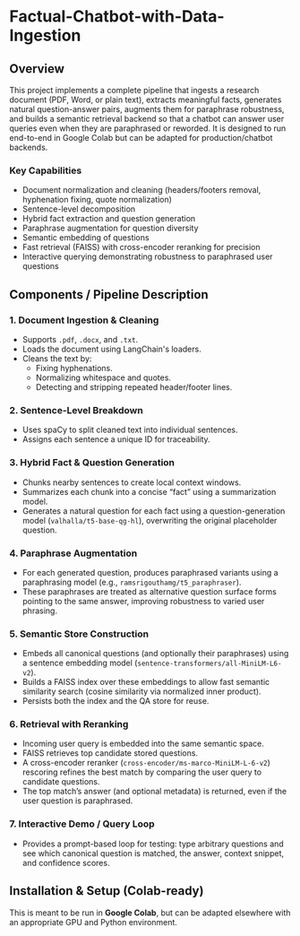 # Factual-Chatbot-with-Data-Ingestion


## Overview

This project implements a complete pipeline that ingests a research document (PDF, Word, or plain text), extracts meaningful facts, generates natural question-answer pairs, augments them for paraphrase robustness, and builds a semantic retrieval backend so that a chatbot can answer user queries even when they are paraphrased or reworded. It is designed to run end-to-end in Google Colab but can be adapted for production/chatbot backends.

### Key Capabilities
- Document normalization and cleaning (headers/footers removal, hyphenation fixing, quote normalization)
- Sentence-level decomposition
- Hybrid fact extraction and question generation
- Paraphrase augmentation for question diversity
- Semantic embedding of questions
- Fast retrieval (FAISS) with cross-encoder reranking for precision
- Interactive querying demonstrating robustness to paraphrased user questions

## Components / Pipeline Description

### 1. Document Ingestion & Cleaning
- Supports `.pdf`, `.docx`, and `.txt`.
- Loads the document using LangChain's loaders.
- Cleans the text by:
  - Fixing hyphenations.
  - Normalizing whitespace and quotes.
  - Detecting and stripping repeated header/footer lines.

### 2. Sentence-Level Breakdown
- Uses spaCy to split cleaned text into individual sentences.
- Assigns each sentence a unique ID for traceability.

### 3. Hybrid Fact & Question Generation
- Chunks nearby sentences to create local context windows.
- Summarizes each chunk into a concise “fact” using a summarization model.
- Generates a natural question for each fact using a question-generation model (`valhalla/t5-base-qg-hl`), overwriting the original placeholder question.

### 4. Paraphrase Augmentation 
- For each generated question, produces paraphrased variants using a paraphrasing model (e.g., `ramsrigouthamg/t5_paraphraser`).
- These paraphrases are treated as alternative question surface forms pointing to the same answer, improving robustness to varied user phrasing.

### 5. Semantic Store Construction
- Embeds all canonical questions (and optionally their paraphrases) using a sentence embedding model (`sentence-transformers/all-MiniLM-L6-v2`).
- Builds a FAISS index over these embeddings to allow fast semantic similarity search (cosine similarity via normalized inner product).
- Persists both the index and the QA store for reuse.

### 6. Retrieval with Reranking
- Incoming user query is embedded into the same semantic space.
- FAISS retrieves top candidate stored questions.
- A cross-encoder reranker (`cross-encoder/ms-marco-MiniLM-L-6-v2`) rescoring refines the best match by comparing the user query to candidate questions.
- The top match’s answer (and optional metadata) is returned, even if the user question is paraphrased.

### 7. Interactive Demo / Query Loop
- Provides a prompt-based loop for testing: type arbitrary questions and see which canonical question is matched, the answer, context snippet, and confidence scores.

## Installation & Setup (Colab-ready)

This is meant to be run in **Google Colab**, but can be adapted elsewhere with an appropriate GPU and Python environment.
